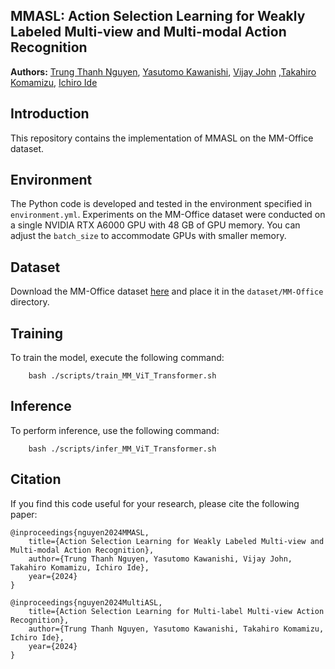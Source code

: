 ## MMASL: Action Selection Learning for Weakly Labeled Multi-view and Multi-modal Action Recognition

**Authors:** [Trung Thanh Nguyen](https://scholar.google.com/citations?user=QSV452QAAAAJ), [Yasutomo Kawanishi](https://scholar.google.com/citations?user=Tdfw6WMAAAAJ), [Vijay John](https://scholar.google.co.jp/citations?user=Wv71RXYAAAAJ) ,[Takahiro Komamizu](https://scholar.google.com/citations?user=j4n_V44AAAAJ), [Ichiro Ide](https://scholar.google.com/citations?user=8PXJm98AAAAJ)


## Introduction
This repository contains the implementation of MMASL on the MM-Office dataset.


## Environment

The Python code is developed and tested in the environment specified in `environment.yml`. 
Experiments on the MM-Office dataset were conducted on a single NVIDIA RTX A6000 GPU with 48 GB of GPU memory. 
You can adjust the `batch_size` to accommodate GPUs with smaller memory.


## Dataset

Download the MM-Office dataset [here](https://github.com/nttrd-mdlab/mm-office) and place it in the `dataset/MM-Office` directory.

## Training
To train the model, execute the following command:
```
    bash ./scripts/train_MM_ViT_Transformer.sh
```

## Inference
To perform inference, use the following command:
```
    bash ./scripts/infer_MM_ViT_Transformer.sh
```

## Citation

If you find this code useful for your research, please cite the following paper:
```
@inproceedings{nguyen2024MMASL,
    title={Action Selection Learning for Weakly Labeled Multi-view and Multi-modal Action Recognition},
    author={Trung Thanh Nguyen, Yasutomo Kawanishi, Vijay John, Takahiro Komamizu, Ichiro Ide},
    year={2024}
}
```

```
@inproceedings{nguyen2024MultiASL,
    title={Action Selection Learning for Multi-label Multi-view Action Recognition},
    author={Trung Thanh Nguyen, Yasutomo Kawanishi, Takahiro Komamizu, Ichiro Ide},
    year={2024}
}
```
